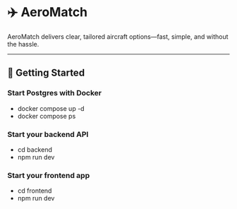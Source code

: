 # ✈️ AeroMatch

AeroMatch delivers clear, tailored aircraft options—fast, simple, and without the hassle.

---

## 🚀 Getting Started

### Start Postgres with Docker

- docker compose up -d
- docker compose ps

### Start your backend API

- cd backend
- npm run dev

### Start your frontend app

- cd frontend
- npm run dev
